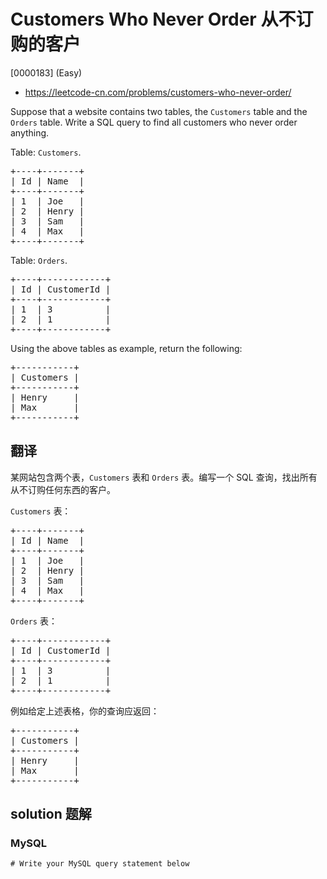 # Customers Who Never Order 从不订购的客户

[0000183] (Easy)

- https://leetcode-cn.com/problems/customers-who-never-order/

Suppose that a website contains two tables, the `Customers` table and the `Orders` table. Write a SQL query to find all customers who never order anything.

Table: `Customers`.

<pre>+----+-------+
| Id | Name  |
+----+-------+
| 1  | Joe   |
| 2  | Henry |
| 3  | Sam   |
| 4  | Max   |
+----+-------+
</pre>

Table: `Orders`.

<pre>+----+------------+
| Id | CustomerId |
+----+------------+
| 1  | 3          |
| 2  | 1          |
+----+------------+
</pre>

Using the above tables as example, return the following:

<pre>+-----------+
| Customers |
+-----------+
| Henry     |
| Max       |
+-----------+
</pre>

## 翻译

某网站包含两个表，`Customers` 表和 `Orders` 表。编写一个 SQL 查询，找出所有从不订购任何东西的客户。

`Customers` 表：

<pre>+----+-------+
| Id | Name  |
+----+-------+
| 1  | Joe   |
| 2  | Henry |
| 3  | Sam   |
| 4  | Max   |
+----+-------+
</pre>

`Orders` 表：

<pre>+----+------------+
| Id | CustomerId |
+----+------------+
| 1  | 3          |
| 2  | 1          |
+----+------------+
</pre>

例如给定上述表格，你的查询应返回：

<pre>+-----------+
| Customers |
+-----------+
| Henry     |
| Max       |
+-----------+
</pre>

## solution 题解

### MySQL

```mysql
# Write your MySQL query statement below

```
